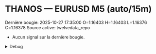 # THANOS — EURUSD M5 (auto/15m)
Dernière bougie: 2025-10-27 17:35:00  O=1.16403  H=1.16403  L=1.16376  C=1.16378
Source active: twelvedata_repo

- Aucun signal sur la dernière bougie.

<details><summary>Debug</summary>

- TD_API_KEY manquant.

</details>